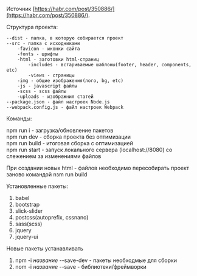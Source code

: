 Источник [https://habr.com/post/350886/](https://habr.com/post/350886/).

Структура проекта:

  	--dist - папка, в которую собирается проект  
	--src - папка с исходниками
		-favicon - иконки сайта  
 		-fonts - шрифты  
		-html - заготовки html-страниц 
			-includes - встариваемые шаблоны(footer, header, components, etc)  
			-views - страницы  
		-img - общие изображения(лого, bg, etc)
		-js - javascript файлы  
		-scss - scss файлы  
		-uploads - изображния статей  
	--package.json - файл настроек Node.js  
	--webpack.config.js - файл настроек Webpack  

Команды:

npm run i - загрузка/обновление пакетов  
npm run dev - сборка проекта без оптимизации  
npm run build - итоговая сборка с оптимизацией  
npm run start - запуск локального сервера (localhost://8080) со слежением за изменениями файлов

При создании новых html - файлов необходимо пересобирать проект заново командой nзm run build

Установленные пакеты:

1. babel  
2. bootstrap  
3. slick-slider  
4. postcss(autoprefix, cssnano)  
5. sass(scss)  
6. jquery  
7. jquery-ui

Новые пакеты устанавливать

1. npm -i *название* --save-dev - пакеты необходмые для сборки  
2. nom -i *название* --save - библиотеки/фреймворки
